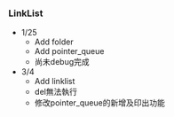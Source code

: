 ### LinkList
* 1/25
  * Add folder
  * Add pointer_queue
  * 尚未debug完成
* 3/4
  * Add linklist
  * del無法執行
  * 修改pointer_queue的新增及印出功能